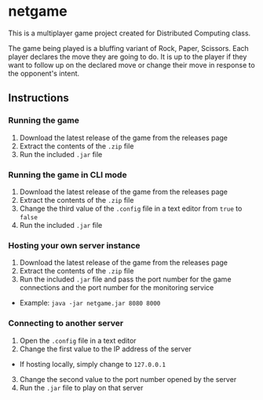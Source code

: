 # netgame

This is a multiplayer game project created for Distributed Computing class.

The game being played is a bluffing variant of Rock, Paper, Scissors. Each player declares the move
they are going to do. It is up to the player if they want to follow up on the declared move or change
their move in response to the opponent's intent.

## Instructions

### Running the game

1. Download the latest release of the game from the releases page
2. Extract the contents of the ```.zip``` file
3. Run the included ```.jar``` file

### Running the game in CLI mode

1. Download the latest release of the game from the releases page
2. Extract the contents of the ```.zip``` file
3. Change the third value of the ```.config``` file in a text editor from  ```true``` to ```false```
4. Run the included ```.jar``` file

### Hosting your own server instance

1. Download the latest release of the game from the releases page
2. Extract the contents of the ```.zip``` file
3. Run the included ```.jar``` file and pass the port number for the game connections and the port number for the monitoring service
  - Example: ```java -jar netgame.jar 8080 8000```

### Connecting to another server

1. Open the ```.config``` file in a text editor
2. Change the first value to the IP address of the server
  - If hosting locally, simply change to ```127.0.0.1```
3. Change the second value to the port number opened by the server
4. Run the ```.jar``` file to play on that server

